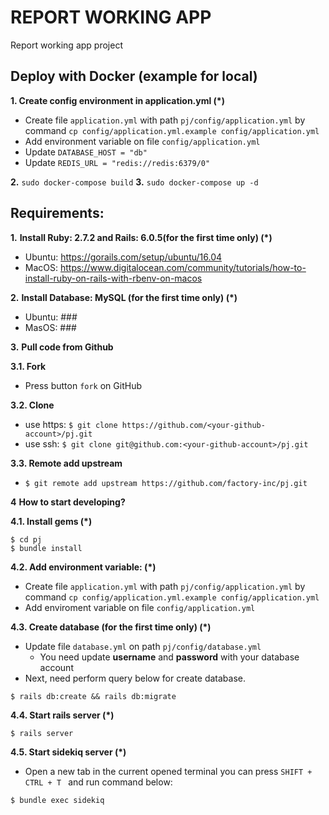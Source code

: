 # REPORT WORKING APP
Report working app project

## Deploy with Docker (example for local)
**1. Create config environment in application.yml (*)**
- Create file `application.yml` with path `pj/config/application.yml` by command `cp config/application.yml.example config/application.yml`
- Add environment variable on file `config/application.yml`
- Update `DATABASE_HOST = "db"`
- Update `REDIS_URL = "redis://redis:6379/0"`

**2.** `sudo docker-compose build`
**3.** `sudo docker-compose up -d`
## Requirements:
**1.** **Install Ruby: 2.7.2 and Rails: 6.0.5(for the first time only) (*)**
- Ubuntu: https://gorails.com/setup/ubuntu/16.04
- MacOS: https://www.digitalocean.com/community/tutorials/how-to-install-ruby-on-rails-with-rbenv-on-macos

**2.** **Install Database: MySQL (for the first time only) (*)**
- Ubuntu: ###
- MasOS: ###

**3.** **Pull code from Github**

**3.1. Fork**
- Press button `fork` on GitHub

**3.2. Clone**
- use https: `$ git clone https://github.com/<your-github-account>/pj.git`
- use ssh: `$ git clone git@github.com:<your-github-account>/pj.git`

**3.3. Remote add upstream**
- `$ git remote add upstream https://github.com/factory-inc/pj.git`

**4** **How to start developing?**

**4.1. Install gems (*)**
```
$ cd pj
$ bundle install
```
**4.2. Add environment variable: (*)**
- Create file `application.yml` with path `pj/config/application.yml` by command `cp config/application.yml.example config/application.yml`
- Add enviroment variable on file `config/application.yml`

**4.3. Create database (for the first time only) (*)**
- Update file `database.yml` on path `pj/config/database.yml`
    + You need update **username** and **password** with your database account
- Next, need perform query below for create database.
```
$ rails db:create && rails db:migrate
```
**4.4. Start rails server (*)**
```
$ rails server
```

**4.5. Start sidekiq server (*)**
- Open a new tab in the current opened terminal you can press `SHIFT + CTRL + T ` and run command below:
```
$ bundle exec sidekiq
```
